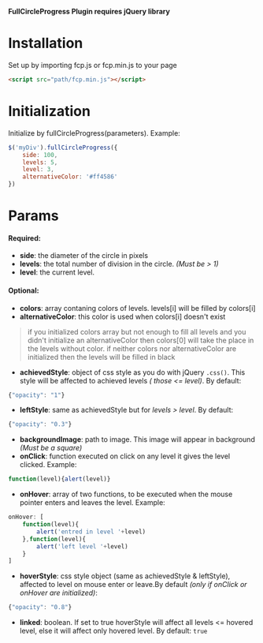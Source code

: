 **FullCircleProgress Plugin requires jQuery library**
# Installation
Set up by importing fcp.js or fcp.min.js to your page
```html
<script src="path/fcp.min.js"></script>
```
# Initialization
Initialize by fullCircleProgress(parameters). Example:
```javascript
$('myDiv').fullCircleProgress({
    side: 100,
    levels: 5,
    level: 3,
    alternativeColor: '#ff4586'
})
```
# Params
#### Required:
- **side**: the diameter of the circle in pixels
- **levels**: the total number of division in the circle. *(Must be > 1)*
- **level**: the current level.

#### Optional:
- **colors**: array contaning colors of levels. levels[i] will be filled by colors[i]
- **alternativeColor**: this color is used when colors[i] doesn't exist

> if you initialized colors array but not enough to fill all levels and you didn't initialize an alternativeColor then colors[0] will take the place in the levels without color.
if neither colors nor alternativeColor are initialized then the levels will be filled in black

- **achievedStyle**: object of css style as you do with jQuery `.css()`. This style will be affected to achieved levels *( those <= level)*. By default:
```javascript
{"opacity": "1"}
```
- **leftStyle**: same as achievedStyle but for *levels > level*. By default:
```javascript
{"opacity": "0.3"}
```
- **backgroundImage**: path to image. This image will appear in background *(Must be a square)*
- **onClick**: function executed on click on any level it gives the level clicked. Example:
```javascript
function(level){alert(level)}
```
- **onHover**: array of two functions, to be executed when the mouse pointer enters and leaves the level. Example:
```javascript
onHover: [
    function(level){
        alert('entred in level '+level)
    },function(level){
        alert('left level '+level)
    }
]
```
- **hoverStyle**: css style object (same as achievedStyle & leftStyle), affected to level on mouse enter or leave.By default *(only if onClick or onHover are initialized)*:
```javascript
{"opacity": "0.8"}
```
- **linked**: boolean. If set to true hoverStyle will affect all levels <= hovered level, else it will affect only hovered level. By default: `true`
